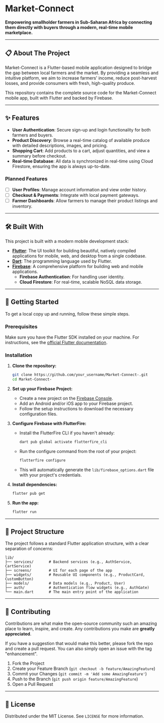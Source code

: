 # Market-Connect
**Empowering smallholder farmers in Sub-Saharan Africa by connecting them directly with buyers through a modern, real-time mobile marketplace.**

---

## 📋 About The Project

Market-Connect is a Flutter-based mobile application designed to bridge the gap between local farmers and the market. By providing a seamless and intuitive platform, we aim to increase farmers' income, reduce post-harvest losses, and provide consumers with fresh, high-quality produce.

This repository contains the complete source code for the Market-Connect mobile app, built with Flutter and backed by Firebase.

---

## ✨ Features

- **User Authentication**: Secure sign-up and login functionality for both farmers and buyers.
- **Product Discovery**: Browse a real-time catalog of available produce with detailed descriptions, images, and pricing.
- **Shopping Cart**: Add products to a cart, adjust quantities, and view a summary before checkout.
- **Real-time Database**: All data is synchronized in real-time using Cloud Firestore, ensuring the app is always up-to-date.

### Planned Features

- [ ] **User Profiles**: Manage account information and view order history.
- [ ] **Checkout & Payments**: Integrate with local payment gateways.
- [ ] **Farmer Dashboards**: Allow farmers to manage their product listings and inventory.

---

## 🛠️ Built With

This project is built with a modern mobile development stack:

*   **[Flutter](https://flutter.dev/)**: The UI toolkit for building beautiful, natively compiled applications for mobile, web, and desktop from a single codebase.
*   **[Dart](https://dart.dev/)**: The programming language used by Flutter.
*   **[Firebase](https://firebase.google.com/)**: A comprehensive platform for building web and mobile applications.
    *   **Firebase Authentication**: For handling user identity.
    *   **Cloud Firestore**: For real-time, scalable NoSQL data storage.

---

## 🚀 Getting Started

To get a local copy up and running, follow these simple steps.

### Prerequisites

Make sure you have the Flutter SDK installed on your machine. For instructions, see the [official Flutter documentation](https://flutter.dev/docs/get-started/install).

### Installation

1.  **Clone the repository:**
    ```sh
    git clone https://github.com/your_username/Market-Connect-.git
    cd Market-Connect-
    ```

2.  **Set up your Firebase Project:**
    *   Create a new project on the [Firebase Console](https://console.firebase.google.com/).
    *   Add an Android and/or iOS app to your Firebase project.
    *   Follow the setup instructions to download the necessary configuration files.

3.  **Configure Firebase with FlutterFire:**
    *   Install the FlutterFire CLI if you haven't already:
        ```sh
        dart pub global activate flutterfire_cli
        ```
    *   Run the configure command from the root of your project:
        ```sh
        flutterfire configure
        ```
    *   This will automatically generate the `lib/firebase_options.dart` file with your project's credentials.

4.  **Install dependencies:**
    ```sh
    flutter pub get
    ```

5.  **Run the app:**
    ```sh
    flutter run
    ```

---

## 📂 Project Structure

The project follows a standard Flutter application structure, with a clear separation of concerns:

```
lib/
├── services/       # Backend services (e.g., AuthService, CartService)
├── screens/        # UI for each page of the app
├── widgets/        # Reusable UI components (e.g., ProductCard, CustomButton)
├── models/         # Data models (e.g., Product, User)
├── auth/           # Authentication flow widgets (e.g., AuthGate)
└── main.dart       # The main entry point of the application
```

---

## 🤝 Contributing

Contributions are what make the open-source community such an amazing place to learn, inspire, and create. Any contributions you make are **greatly appreciated**.

If you have a suggestion that would make this better, please fork the repo and create a pull request. You can also simply open an issue with the tag "enhancement".

1.  Fork the Project
2.  Create your Feature Branch (`git checkout -b feature/AmazingFeature`)
3.  Commit your Changes (`git commit -m 'Add some AmazingFeature'`)
4.  Push to the Branch (`git push origin feature/AmazingFeature`)
5.  Open a Pull Request

---

## 📄 License

Distributed under the MIT License. See `LICENSE` for more information.